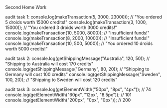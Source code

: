 Second Home Work

audit task 1: console.log(makeTransaction(5, 3000, 23000)); // "You ordered 5
droids worth 15000 credits!" console.log(makeTransaction(3, 1000, 15000)); //
"You ordered 3 droids worth 3000 credits!" console.log(makeTransaction(10, 5000,
8000)); // "Insufficient funds!" console.log(makeTransaction(8, 2000, 10000));
// "Insufficient funds!" console.log(makeTransaction(10, 500, 5000)); // "You
ordered 10 droids worth 5000 credits!"

audit task 2: console.log(getShippingMessage("Australia", 120, 50)); //
"Shipping to Australia will cost 170 credits"
console.log(getShippingMessage("Germany", 80, 20)); // "Shipping to Germany will
cost 100 credits" console.log(getShippingMessage("Sweden", 100, 20)); //
"Shipping to Sweden will cost 120 credits"

audit task 3: console.log(getElementWidth("50px", "8px", "4px")); // 74
console.log(getElementWidth("60px", "12px", "8.5px")); // 101
console.log(getElementWidth("200px", "0px", "0px")); // 200
